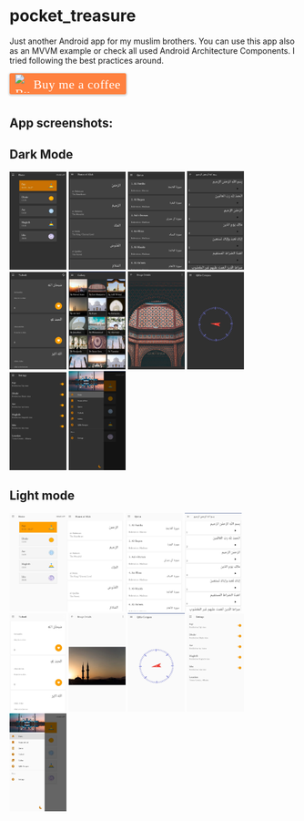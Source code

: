# pocket_treasure
Just another Android app for my muslim brothers. You can use this app also as an MVVM example or check all used Android Architecture Components. I tried following the best practices around.

<style>.bmc-button img{width: 27px !important;margin-bottom: 1px !important;box-shadow: none !important;border: none !important;vertical-align: middle !important;}.bmc-button{line-height: 36px !important;height:37px !important;text-decoration: none !important;display:inline-flex !important;color:#FFFFFF !important;background-color:#FF813F !important;border-radius: 3px !important;border: 1px solid transparent !important;padding: 1px 9px !important;font-size: 22px !important;letter-spacing: 0.6px !important;box-shadow: 0px 1px 2px rgba(190, 190, 190, 0.5) !important;-webkit-box-shadow: 0px 1px 2px 2px rgba(190, 190, 190, 0.5) !important;margin: 0 auto !important;font-family:'Cookie', cursive !important;-webkit-box-sizing: border-box !important;box-sizing: border-box !important;-o-transition: 0.3s all linear !important;-webkit-transition: 0.3s all linear !important;-moz-transition: 0.3s all linear !important;-ms-transition: 0.3s all linear !important;transition: 0.3s all linear !important;}.bmc-button:hover, .bmc-button:active, .bmc-button:focus {-webkit-box-shadow: 0px 1px 2px 2px rgba(190, 190, 190, 0.5) !important;text-decoration: none !important;box-shadow: 0px 1px 2px 2px rgba(190, 190, 190, 0.5) !important;opacity: 0.85 !important;color:#FFFFFF !important;}</style><link href="https://fonts.googleapis.com/css?family=Cookie" rel="stylesheet"><a class="bmc-button" target="_blank" href="https://www.buymeacoffee.com/pnRYZ5qBy"><img src="https://bmc-cdn.nyc3.digitaloceanspaces.com/BMC-button-images/BMC-btn-logo.svg" alt="Buy me a coffee"><span style="margin-left:5px">Buy me a coffee</span></a>

## App screenshots:

## Dark Mode

<img src="app_screenshots/Screenshot_20190921-232330__01__01.jpg" width = 100/> <img src="app_screenshots/Screenshot_20190921-232336__01__01.jpg" width = 100/>
<img src="app_screenshots/Screenshot_20190921-232340__01.jpg" width = 100/>
<img src="app_screenshots/Screenshot_20190921-232342__01.jpg" width = 100/>
<img src="app_screenshots/Screenshot_20190921-232350__01.jpg" width = 100/>
<img src="app_screenshots/Screenshot_20190921-232355__01.jpg" width = 100/>
<img src="app_screenshots/Screenshot_20190921-232412__01.jpg" width = 100/>
<img src="app_screenshots/Screenshot_20190921-232420__01.jpg" width = 100/>
<img src="app_screenshots/Screenshot_20190921-232424__01__01.jpg" width = 100/>
<img src="app_screenshots/Screenshot_20190921-232437__01.jpg" width = 100/>

## Light mode

<img src="app_screenshots/Screenshot_20190921-232448__01.jpg" width = 100/><img src="app_screenshots/Screenshot_20190921-232453__01.jpg" width = 100/>
<img src="app_screenshots/Screenshot_20190921-232456__01.jpg" width = 100/>
<img src="app_screenshots/Screenshot_20190921-232500__01.jpg" width = 100/>
<img src="app_screenshots/Screenshot_20190921-232503__01.jpg" width = 100/>
<img src="app_screenshots/Screenshot_20190921-232512__01.jpg" width = 100/>
<img src="app_screenshots/Screenshot_20190921-232517__01.jpg" width = 100/>
<img src="app_screenshots/Screenshot_20190921-232523__01.jpg" width = 100/>
<img src="app_screenshots/Screenshot_20190921-232431__01.jpg" width = 100/>
